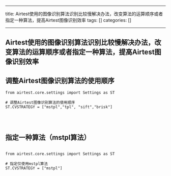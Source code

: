 
--- 
title:  Airtest使用的图像识别算法识别比较慢解决办法，改变算法的运算顺序或者指定一种算法，提高Airtest图像识别效率 
tags: []
categories: [] 

---
## Airtest使用的图像识别算法识别比较慢解决办法，改变算法的运算顺序或者指定一种算法，提高Airtest图像识别效率

## 调整Airtest图像识别算法的使用顺序

```
from airtest.core.settings import Settings as ST

# 调整Airtest图像识别算法的使用顺序
ST.CVSTRATEGY = ["mstpl","tpl", "sift","brisk"]




```

## 指定一种算法（mstpl算法）

```

from airtest.core.settings import Settings as ST

# 指定仅使用mstpl算法
ST.CVSTRATEGY = ["mstpl"]

```
